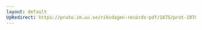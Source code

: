 ```yaml
---
layout: default
UpRedirect: https://pruto.im.uu.se/riksdagen-records-pdf/1875/prot-1875--fk--010/prot-1875--fk--010_016.pdf
---
```

